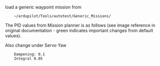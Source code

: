 

load a generic waypoint mission from 

		~/ardupilot/Tools/autotest/Generic_Missions/


The PID values from Mission planner is as follows (see image reference in original documentation - green indicates important changes from default values).


Also change under  Servo Yaw
		
		Dampening: 0.1 
		Integral 0.05


